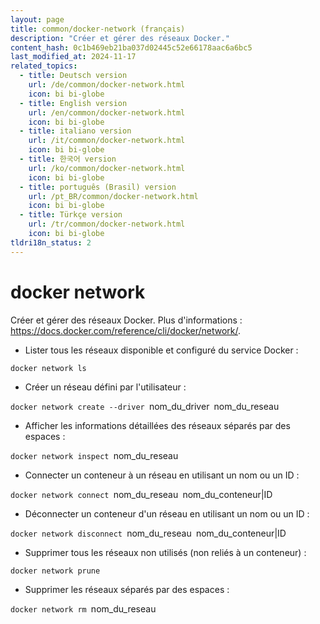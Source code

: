 ```yaml
---
layout: page
title: common/docker-network (français)
description: "Créer et gérer des réseaux Docker."
content_hash: 0c1b469eb21ba037d02445c52e66178aac6a6bc5
last_modified_at: 2024-11-17
related_topics:
  - title: Deutsch version
    url: /de/common/docker-network.html
    icon: bi bi-globe
  - title: English version
    url: /en/common/docker-network.html
    icon: bi bi-globe
  - title: italiano version
    url: /it/common/docker-network.html
    icon: bi bi-globe
  - title: 한국어 version
    url: /ko/common/docker-network.html
    icon: bi bi-globe
  - title: português (Brasil) version
    url: /pt_BR/common/docker-network.html
    icon: bi bi-globe
  - title: Türkçe version
    url: /tr/common/docker-network.html
    icon: bi bi-globe
tldri18n_status: 2
---
```

# docker network

Créer et gérer des réseaux Docker.
Plus d'informations : <https://docs.docker.com/reference/cli/docker/network/>.

- Lister tous les réseaux disponible et configuré du service Docker :

`docker network ls`

- Créer un réseau défini par l'utilisateur :

`docker network create --driver `<span class="tldr-var badge badge-pill bg-dark-lm bg-white-dm text-white-lm text-dark-dm font-weight-bold">nom_du_driver</span>` `<span class="tldr-var badge badge-pill bg-dark-lm bg-white-dm text-white-lm text-dark-dm font-weight-bold">nom_du_reseau</span>

- Afficher les informations détaillées des réseaux séparés par des espaces :

`docker network inspect `<span class="tldr-var badge badge-pill bg-dark-lm bg-white-dm text-white-lm text-dark-dm font-weight-bold">nom_du_reseau</span>

- Connecter un conteneur à un réseau en utilisant un nom ou un ID :

`docker network connect `<span class="tldr-var badge badge-pill bg-dark-lm bg-white-dm text-white-lm text-dark-dm font-weight-bold">nom_du_reseau</span>` `<span class="tldr-var badge badge-pill bg-dark-lm bg-white-dm text-white-lm text-dark-dm font-weight-bold">nom_du_conteneur|ID</span>

- Déconnecter un conteneur d'un réseau en utilisant un nom ou un ID :

`docker network disconnect `<span class="tldr-var badge badge-pill bg-dark-lm bg-white-dm text-white-lm text-dark-dm font-weight-bold">nom_du_reseau</span>` `<span class="tldr-var badge badge-pill bg-dark-lm bg-white-dm text-white-lm text-dark-dm font-weight-bold">nom_du_conteneur|ID</span>

- Supprimer tous les réseaux non utilisés (non reliés à un conteneur) :

`docker network prune`

- Supprimer les réseaux séparés par des espaces :

`docker network rm `<span class="tldr-var badge badge-pill bg-dark-lm bg-white-dm text-white-lm text-dark-dm font-weight-bold">nom_du_reseau</span>
